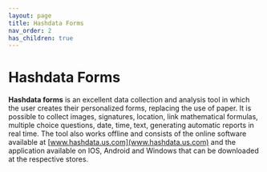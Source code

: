 ```yaml
---
layout: page
title: Hashdata Forms
nav_order: 2
has_children: true
---
```


# Hashdata Forms

**Hashdata forms** is an excellent data collection and 
analysis tool in which the user creates their personalized 
forms, replacing the use of paper. It is possible to 
collect images, signatures, location, link mathematical 
formulas, multiple choice questions, date, time, text, 
generating automatic reports in real time. The tool also 
works offline and consists of the online software 
available at [www.hashdata.us.com](www.hashdata.us.com) and the application 
available on IOS, Android and Windows that can be 
downloaded at the respective stores.
